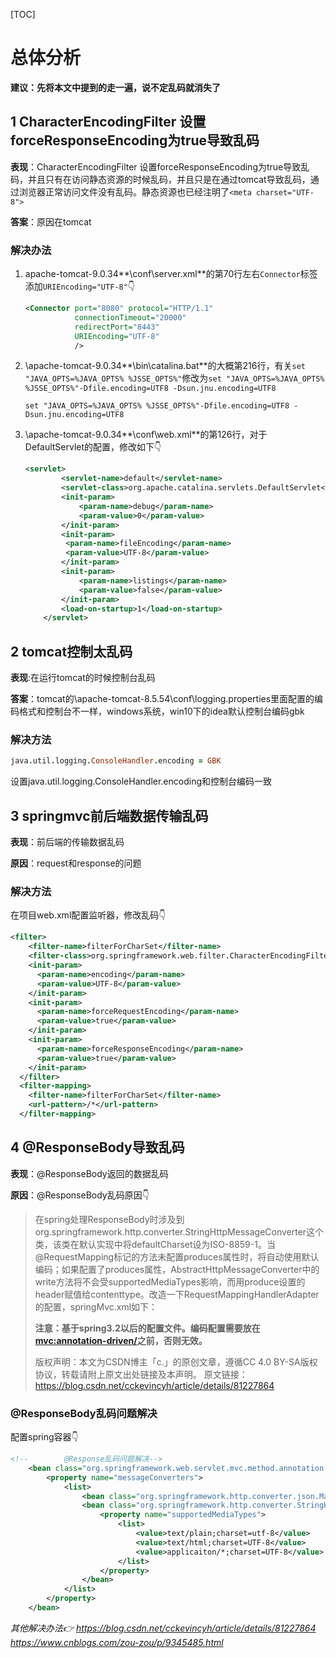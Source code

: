 [TOC]

# 总体分析

**建议：先将本文中提到的走一遍，说不定乱码就消失了**

## 1 CharacterEncodingFilter 设置forceResponseEncoding为true导致乱码

**表现**：CharacterEncodingFilter 设置forceResponseEncoding为true导致乱码，并且只有在访问静态资源的时候乱码，并且只是在通过tomcat导致乱码，通过浏览器正常访问文件没有乱码。静态资源也已经注明了`<meta charset="UTF-8">`

**答案**：原因在tomcat

### 解决办法

1. apache-tomcat-9.0.34**\conf\server.xml**的第70行左右`Connector`标签添加`URIEncoding="UTF-8"`👇

   ```xml
   <Connector port="8080" protocol="HTTP/1.1"
              connectionTimeout="20000"
              redirectPort="8443"
              URIEncoding="UTF-8"
              />
   ```

2. \apache-tomcat-9.0.34**\bin\catalina.bat**的大概第216行，有关`set "JAVA_OPTS=%JAVA_OPTS% %JSSE_OPTS%"`修改为`set "JAVA_OPTS=%JAVA_OPTS% %JSSE_OPTS%"-Dfile.encoding=UTF8 -Dsun.jnu.encoding=UTF8`

   ```properties
   set "JAVA_OPTS=%JAVA_OPTS% %JSSE_OPTS%"-Dfile.encoding=UTF8 -Dsun.jnu.encoding=UTF8
   ```

3. \apache-tomcat-9.0.34**\conf\web.xml**的第126行，对于DefaultServlet的配置，修改如下👇

   ```xml
   <servlet>
           <servlet-name>default</servlet-name>
           <servlet-class>org.apache.catalina.servlets.DefaultServlet</servlet-class>
           <init-param>
               <param-name>debug</param-name>
               <param-value>0</param-value>
           </init-param>
           <init-param>
           	<param-name>fileEncoding</param-name>
           	<param-value>UTF-8</param-value>
           </init-param>
           <init-param>
               <param-name>listings</param-name>
               <param-value>false</param-value>
           </init-param>
           <load-on-startup>1</load-on-startup>
       </servlet>
   ```

## 2 tomcat控制太乱码

**表现**:在运行tomcat的时候控制台乱码

**答案**：tomcat的\apache-tomcat-8.5.54\conf\logging.properties里面配置的编码格式和控制台不一样，windows系统，win10下的idea默认控制台编码gbk

### 解决方法

```pro
java.util.logging.ConsoleHandler.encoding = GBK
```

设置java.util.logging.ConsoleHandler.encoding和控制台编码一致

## 3 springmvc前后端数据传输乱码

**表现**：前后端的传输数据乱码

**原因**：request和response的问题

### 解决方法

在项目web.xml配置监听器，修改乱码👇

```xml
<filter>
    <filter-name>filterForCharSet</filter-name>
    <filter-class>org.springframework.web.filter.CharacterEncodingFilter</filter-class>
    <init-param>
      <param-name>encoding</param-name>
      <param-value>UTF-8</param-value>
    </init-param>
    <init-param>
      <param-name>forceRequestEncoding</param-name>
      <param-value>true</param-value>
    </init-param>
    <init-param>
      <param-name>forceResponseEncoding</param-name>
      <param-value>true</param-value>
    </init-param>
  </filter>
  <filter-mapping>
    <filter-name>filterForCharSet</filter-name>
    <url-pattern>/*</url-pattern>
  </filter-mapping>
```

## 4 @ResponseBody导致乱码

**表现**：@ResponseBody返回的数据乱码

**原因**：@ResponseBody乱码原因👇

> 在spring处理ResponseBody时涉及到org.springframework.http.converter.StringHttpMessageConverter这个类，该类在默认实现中将defaultCharset设为ISO-8859-1。当@RequestMapping标记的方法未配置produces属性时，将自动使用默认编码；如果配置了produces属性，AbstractHttpMessageConverter中的write方法将不会受supportedMediaTypes影响，而用produce设置的header赋值给contenttype。改造一下RequestMappingHandlerAdapter的配置，springMvc.xml如下：
>
> **注意：基于spring3.2以后的配置文件。编码配置需要放在[mvc:annotation-driven/](mvc:annotation-driven/)之前，否则无效。**
>
> 版权声明：本文为CSDN博主「c.」的原创文章，遵循CC 4.0 BY-SA版权协议，转载请附上原文出处链接及本声明。 原文链接：https://blog.csdn.net/cckevincyh/article/details/81227864

### @ResponseBody乱码问题解决

配置spring容器👇

```xml
<!--        @Response乱码问题解决-->
    <bean class="org.springframework.web.servlet.mvc.method.annotation.RequestMappingHandlerAdapter" >
        <property name="messageConverters">
            <list>
                <bean class="org.springframework.http.converter.json.MappingJackson2HttpMessageConverter" />
                <bean class="org.springframework.http.converter.StringHttpMessageConverter">
                    <property name="supportedMediaTypes">
                        <list>
                            <value>text/plain;charset=utf-8</value>
                            <value>text/html;charset=UTF-8</value>
                            <value>applicaiton/*;charset=UTF-8</value>
                        </list>
                    </property>
                </bean>
            </list>
        </property>
    </bean>
```

*其他解决办法👉 https://blog.csdn.net/cckevincyh/article/details/81227864   https://www.cnblogs.com/zou-zou/p/9345485.html*